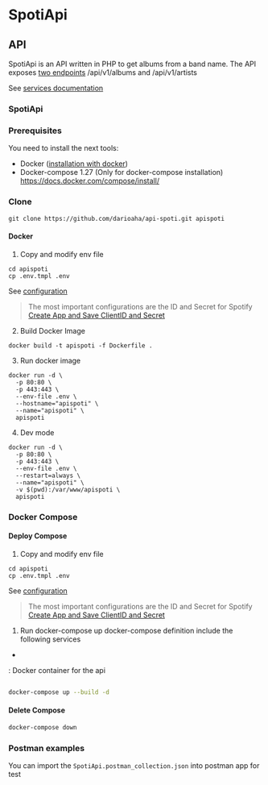 # SpotiApi

## API
SpotiApi is an API written in PHP to get albums from a band name. 
The API exposes [two endpoints](services.md) /api/v1/albums and /api/v1/artists

See [services documentation](services.md)

### SpotiApi

### Prerequisites 

You need to install the next tools:

* Docker ([installation with docker](#docker))
* Docker-compose 1.27 (Only for docker-compose installation)
https://docs.docker.com/compose/install/

### Clone

```
git clone https://github.com/darioaha/api-spoti.git apispoti
```
#### Docker

1. Copy and modify env file
```
cd apispoti
cp .env.tmpl .env
```
See [configuration](configuration.md)
> The most important configurations are the ID and Secret for  Spotify 
> [Create App and Save ClientID and Secret](https://developer.spotify.com/dashboard/applications)

2. Build Docker Image
```
docker build -t apispoti -f Dockerfile .
```

3. Run docker image
```
docker run -d \
  -p 80:80 \
  -p 443:443 \
  --env-file .env \
  --hostname="apispoti" \
  --name="apispoti" \
  apispoti
```

4. Dev mode
```
docker run -d \
  -p 80:80 \
  -p 443:443 \
  --env-file .env \
  --restart=always \
  --name="apispoti" \
  -v $(pwd):/var/www/apispoti \
  apispoti
```

### Docker Compose

#### Deploy Compose
1. Copy and modify env file
```
cd apispoti
cp .env.tmpl .env
```
See [configuration](configuration.md)
> The most important configurations are the ID and Secret for  Spotify 
> [Create App and Save ClientID and Secret](https://developer.spotify.com/dashboard/applications)

1. Run docker-compose up
docker-compose definition include the following services
- 
: Docker container for the api

```bash

docker-compose up --build -d
```

#### Delete Compose
```bash
docker-compose down
```

### Postman examples

You can import the `SpotiApi.postman_collection.json` into postman app for test
